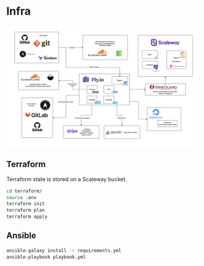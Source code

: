 # Infra

![](./img/archi.png)

## Terraform

Terraform state is stored on a Scaleway bucket.

```sh
cd terraform/
source .env
terraform init
terraform plan
terraform apply
```

## Ansible

```sh
ansible-galaxy install -r requirements.yml
ansible-playbook playbook.yml
```
